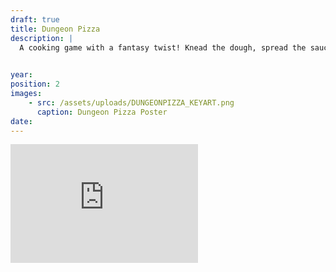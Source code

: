 ```yaml
---
draft: true
title: Dungeon Pizza
description: |
  A cooking game with a fantasy twist! Knead the dough, spread the sauce, and prepare… the rat chunks?! Open your own pizzeria deep inside a dungeon, serving weary adventurers who come to rest and refuel between their quests and bounties.

  
year: 
position: 2
images:
    - src: /assets/uploads/DUNGEONPIZZA_KEYART.png
      caption: Dungeon Pizza Poster
date:
---
```

<iframe src="https://store.steampowered.com/widget/3834910/" frameborder="0" width="auto" height="190"></iframe>